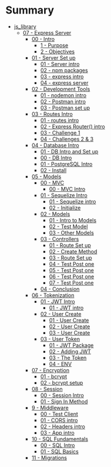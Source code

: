 # Summary
* [js_library]()
    * [07 - Express Server]()
        * [00 - Intro ]()
            * [1 - Purpose](javascript_library/06-Express-Server/00-intro/01-purpose.md)
            * [2 - Objectives](javascript_library/06-Express-Server/00-intro/02-set-up.md)
        * [01 - Server Set up]()
            * [01 - Server intro](javascript_library/06-Express-Server/01-server-setup/01-server-intro.md)
            * [02 - npm packages](javascript_library/06-Express-Server/01-server-setup/02-server-dependencies.md)
            * [03 - express intro](javascript_library/06-Express-Server/01-server-setup/03-express-intro.md)
            * [04 - express server](javascript_library/06-Express-Server/01-server-setup/04-server-code.md)
        * [02 - Development Tools]()
            * [01 - nodemon intro](javascript_library/06-Express-Server/02-dev-tools/01-nodemon-intro.md)
            * [02 - Postman intro](javascript_library/06-Express-Server/02-dev-tools/02-postman-intro.md)
            * [03 - Postman set up](javascript_library/06-Express-Server/02-dev-tools/03-postman-practice.md)
        * [03 - Routes Intro]()
            * [01 - routes intro](javascript_library/06-Express-Server/03-routes/01-routes-intro.md)
            * [02 - Express Router() intro](javascript_library/06-Express-Server/03-routes/02-routes-express.md)
            * [03 - Challenge 1](javascript_library/06-Express-Server/03-routes/03-routes-solution.md)
            * [04 - Challenges 2 & 3](javascript_library/06-Express-Server/03-routes/04-routes-solution-two.md)
        * [04 - Database Intro]()
            * [01 - DB Intro and Set up]()
            * [00 - DB Intro](javascript_library/06-Express-Server/04-db/00-db-intro/00-db-intro.md)
            * [01 - PostgreSQL Intro](javascript_library/06-Express-Server/04-db/00-db-intro/01-pg-intro.md)
            * [02 - Install](javascript_library/06-Express-Server/04-db/00-db-intro/02-pg-install.md)
        * [05 - Models]()
            * [00 - MVC]()
                * [00 - MVC Intro](javascript_library/06-Express-Server/05-model-view-controller/01-mvc/00-mvc.md)
            * [01 - Sequelize Intro]()
                * [01 - Sequelize intro](javascript_library/06-Express-Server/05-model-view-controller/01-sequelize/00-intro.md)
                * [02 - Initialize](javascript_library/06-Express-Server/05-model-view-controller/01-sequelize/01-sequelize.md)
            * [02 - Models]()
                * [01 - Intro to Models](javascript_library/06-Express-Server/05-model-view-controller/02-models/00-models.md)
                * [02 - Test Model](javascript_library/06-Express-Server/05-model-view-controller/02-models/01-test-models.md)
                * [03 - Other Models](javascript_library/06-Express-Server/05-model-view-controller/02-models/02-othermodels.md)
            * [03 - Controllers]()
                * [01 - Route Set up](javascript_library/06-Express-Server/05-model-view-controller/)
                * [02 - Create Method](javascript_library/06-Express-Server/05-model-view-controller/)
                * [03 - Route Set up](javascript_library/06-Express-Server/05-model-view-controller/)
                * [04 - Test Post one](javascript_library/06-Express-Server/05-model-view-controller/)
                * [05 - Test Post one](javascript_library/06-Express-Server/05-model-view-controller/)
                * [06 - Test Post one](javascript_library/06-Express-Server/05-model-view-controller/)
                * [07 - Test Post one](javascript_library/06-Express-Server/05-model-view-controller/)
            * [04 - Conclusion](javascript_library/06-Express-Server/05-model-view-controller/04-conclusion/01-conclusion.md)
        * [06 - Tokenization]()
            * [01 - JWT Intro]()
                * [01 - JWT intro](javascript_library/06-Express-Server/06-jwt/01-jwt-intro/01-jwt-intro.md)
            * [02 - User Create]()
                * [01 - User Create](javascript_library/06-Express-Server/06-jwt/02-user-create/01-user-create.md)
                * [02 - User Create](javascript_library/06-Express-Server/06-jwt/02-user-create/02-user-create2.md)
                * [03 - User Create](javascript_library/06-Express-Server/06-jwt/02-user-create/03-user-create3.md)
            * [03 - User Token]()
                * [01 - JWT Package](javascript_library/06-Express-Server/06-jwt/03-user-token/01-jwt-package.md)
                * [02 - Adding JWT](javascript_library/06-Express-Server/06-jwt/03-user-token/02-adding-jwt.md)
                * [03 - The Token](javascript_library/06-Express-Server/06-jwt/03-user-token/03-token-with-user.md)
                * [04 - ENV](javascript_library/06-Express-Server/06-jwt/03-user-token/04-process-env.md)
        * [07 - Encryption]()
            * [01 - bcrypt](javascript_library/06-Express-Server/07-encryption/00-bcrypt-intro.md)
            * [02 - bcrypt setup](javascript_library/06-Express-Server/07-encryption/01-bcrypt-setup.md)   
        * [08 - Session]()
            * [00 - Session Intro](javascript_library/06-Express-Server/08-session/00-session-intro.md)
            * [01 - Sign In Method](javascript_library/06-Express-Server/08-session/01-signinmethod.md)
        * [9 - Middleware]()
            * [00 - Test Client](javascript_library/06-Express-Server/9-middleware/00-test-client.md)
            * [01 - CORS intro](javascript_library/06-Express-Server/9-middleware/01-middleware-intro.md)
            * [02 - Headers intro](javascript_library/06-Express-Server/9-middleware/02-headers.md)
            * [03 - App intro](javascript_library/06-Express-Server/9-middleware/03-app.md)
        * [10 - SQL Fundamentals]()
            * [00 - SQL Intro](javascript_library/06-Express-Server/10-sql-intro/00-sql-intro.md)
            * [01 - SQL Basics](javascript_library/06-Express-Server/10-sql-intro/01-sql-basics.md)
        * [11 - Migrations]()
   

<!-- * [Eleven Fifty Style Guide](StyleGuide/StyleGuide.md) -->